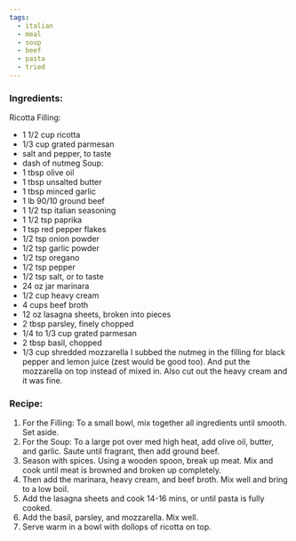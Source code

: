 ```yaml
---
tags:
  - italian
  - meal
  - soup
  - beef
  - pasta
  - tried
---
```

### Ingredients:
Ricotta Filling: 
- 1 1/2 cup ricotta
- 1/3 cup grated parmesan
- salt and pepper, to taste
- dash of nutmeg
Soup:
- 1 tbsp olive oil
- 1 tbsp unsalted butter 
- 1 tbsp minced garlic
- 1 lb 90/10 ground beef
- 1 1/2 tsp italian seasoning
- 1 1/2 tsp paprika
- 1 tsp red pepper flakes
- 1/2 tsp onion powder
- 1/2 tsp garlic powder
- 1/2 tsp oregano
- 1/2 tsp pepper
- 1/2 tsp salt, or to taste
- 24 oz jar marinara
- 1/2 cup heavy cream
- 4 cups beef broth
- 12 oz lasagna sheets, broken into pieces
- 2 tbsp parsley, finely chopped
- 1/4 to 1/3 cup grated parmesan
- 2 tbsp basil, chopped
- 1/3 cup shredded mozzarella
I subbed the nutmeg in the filling for black pepper and lemon juice (zest would be good too). And put the mozzarella on top instead of mixed in. Also cut out the heavy cream and it was fine. 

### Recipe:
1. For the Filling: To a small bowl, mix together all ingredients until smooth. Set aside. 
2. For the Soup: To a large pot over med high heat, add olive oil, butter, and garlic. Saute until fragrant, then add ground beef. 
3. Season with spices. Using a wooden spoon, break up meat. Mix and cook until meat is browned and broken up completely. 
4. Then add the marinara, heavy cream, and beef broth. Mix well and bring to a low boil. 
5. Add the lasagna sheets and cook 14-16 mins, or until pasta is fully cooked.
6. Add the basil, parsley, and mozzarella. Mix well. 
7. Serve warm in a bowl with dollops of ricotta on top. 